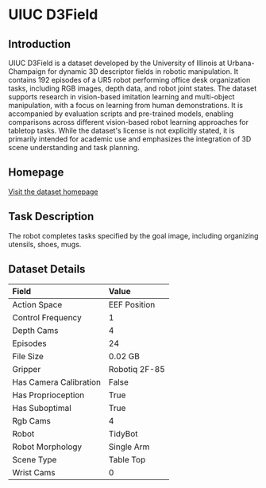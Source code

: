 # UIUC D3Field


## Introduction

UIUC D3Field is a dataset developed by the University of Illinois at Urbana-Champaign for dynamic 3D descriptor fields in robotic manipulation. It contains 192 episodes of a UR5 robot performing office desk organization tasks, including RGB images, depth data, and robot joint states. The dataset supports research in vision-based imitation learning and multi-object manipulation, with a focus on learning from human demonstrations. It is accompanied by evaluation scripts and pre-trained models, enabling comparisons across different vision-based robot learning approaches for tabletop tasks. While the dataset's license is not explicitly stated, it is primarily intended for academic use and emphasizes the integration of 3D scene understanding and task planning.


## Homepage

[Visit the dataset homepage](https://robopil.github.io/d3fields/)


## Task Description

The robot completes tasks specified by the goal image, including organizing utensils, shoes, mugs.


## Dataset Details

| Field                            | Value                    |
|:---------------------------------|:-------------------------|
| Action Space                     | EEF Position           |
| Control Frequency                     | 1           |
| Depth Cams                     | 4           |
| Episodes                     | 24           |
| File Size                     |  0.02 GB           |
| Gripper                     | Robotiq 2F-85           |
| Has Camera Calibration                     | False           |
| Has Proprioception                     | True           |
| Has Suboptimal                     | True           |
| Rgb Cams                     | 4           |
| Robot                     | TidyBot           |
| Robot Morphology                     | Single Arm           |
| Scene Type                     | Table Top           |
| Wrist Cams                     | 0           |


